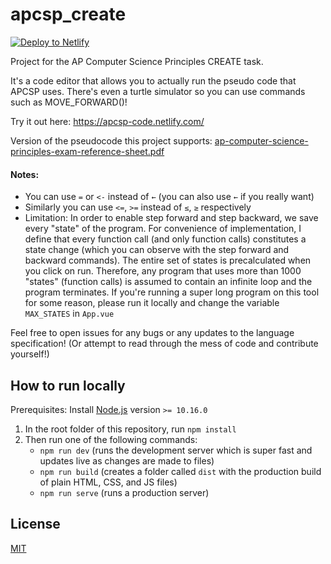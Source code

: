 # apcsp_create

[![Deploy to Netlify](https://www.netlify.com/img/deploy/button.svg)](https://app.netlify.com/start/deploy?repository=https://github.com/abhinavpappu/apcsp-create)

Project for the AP Computer Science Principles CREATE task.

It's a code editor that allows you to actually run the pseudo code that APCSP uses. There's even a turtle simulator so you can use commands such as MOVE_FORWARD()!

Try it out here: https://apcsp-code.netlify.com/

Version of the pseudocode this project supports: [ap-computer-science-principles-exam-reference-sheet.pdf](./ap-computer-science-principles-exam-reference-sheet.pdf)

#### Notes:
  - You can use `=` or `<-` instead of `←` (you can also use `←` if you really want)
  - Similarly you can use `<=`, `>=` instead of `≤`, `≥` respectively
  - Limitation: In order to enable step forward and step backward, we save every "state" of the program. For convenience of implementation, I define that every function call (and only function calls) constitutes a state change (which you can observe with the step forward and backward commands). The entire set of states is precalculated when you click on run. Therefore, any program that uses more than 1000 "states" (function calls) is assumed to contain an infinite loop and the program terminates. If you're running a super long program on this tool for some reason, please run it locally and change the variable `MAX_STATES` in `App.vue`

Feel free to open issues for any bugs or any updates to the language specification! (Or attempt to read through the mess of code and contribute yourself!)

## How to run locally
Prerequisites: Install [Node.js](https://nodejs.org/) version `>= 10.16.0`
1. In the root folder of this repository, run `npm install`
2. Then run one of the following commands:
    - `npm run dev` (runs the development server which is super fast and updates live as changes are made to files)
    - `npm run build` (creates a folder called `dist` with the production build of plain HTML, CSS, and JS files)
    - `npm run serve` (runs a production server)

## License
[MIT](LICENSE)
